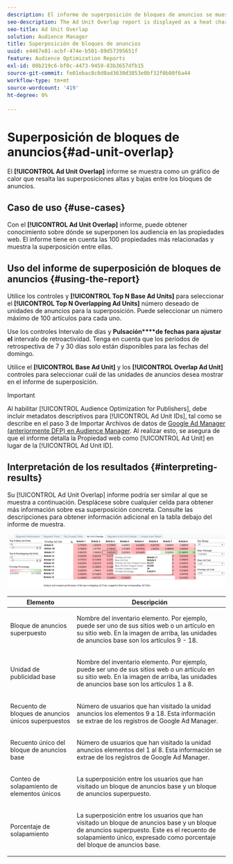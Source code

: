 ```yaml
---
description: El informe de superposición de bloques de anuncios se muestra como un gráfico de calor que resalta las superposiciones altas y bajas entre los bloques de anuncios.
seo-description: The Ad Unit Overlap report is displayed as a heat chart that highlights high and low overlaps between your Ad Units.
seo-title: Ad Unit Overlap
solution: Audience Manager
title: Superposición de bloques de anuncios
uuid: e4467e81-acbf-474e-b501-89d57395651f
feature: Audience Optimization Reports
exl-id: 08b219c6-bf0c-4473-9459-83b3657dfb15
source-git-commit: fe01ebac8c0d0ad3630d3853e0bf32f0b00f6a44
workflow-type: tm+mt
source-wordcount: '419'
ht-degree: 0%

---
```


# Superposición de bloques de anuncios{#ad-unit-overlap}

El **[!UICONTROL Ad Unit Overlap]** informe se muestra como un gráfico de calor que resalta las superposiciones altas y bajas entre los bloques de anuncios.

## Caso de uso {#use-cases}

Con el **[!UICONTROL Ad Unit Overlap]** informe, puede obtener conocimiento sobre dónde se superponen los audiencia en las propiedades web. El informe tiene en cuenta las 100 propiedades más relacionadas y muestra la superposición entre ellas.

## Uso del informe de superposición de bloques de anuncios {#using-the-report}

Utilice los controles y **[!UICONTROL Top N Base Ad Units]** para seleccionar el **[!UICONTROL Top N Overlapping Ad Units]** número deseado de unidades de anuncios para la superposición. Puede seleccionar un número máximo de 100 artículos para cada uno.

Use los controles Intervalo de días y **Pulsación****de fechas para ajustar el** intervalo de retroactividad. Tenga en cuenta que los períodos de retrospectiva de 7 y 30 días solo están disponibles para las fechas del domingo.

Utilice el **[!UICONTROL Base Ad Unit]** y los **[!UICONTROL Overlap Ad Unit]** controles para seleccionar cuál de las unidades de anuncios desea mostrar en el informe de superposición.

>[!IMPORTANT]
>
>Al habilitar [!UICONTROL Audience Optimization for Publishers], debe incluir metadatos descriptivos para [!UICONTROL Ad Unit IDs], tal como se describe en el paso 3 de Importar Archivos de datos de [Google Ad Manager (anteriormente DFP) en Audience Manager](../../../reporting/audience-optimization-reports/aor-publishers/import-dfp.md). Al realizar esto, se asegura de que el informe detalla la Propiedad web como [!UICONTROL Ad Unit] en lugar de la [!UICONTROL Ad Unit ID].

## Interpretación de los resultados {#interpreting-results}

Su [!UICONTROL Ad Unit Overlap] informe podría ser similar al que se muestra a continuación. Desplácese sobre cualquier celda para obtener más información sobre esa superposición concreta. Consulte las descripciones para obtener información adicional en la tabla debajo del informe de muestra.

![](assets/publisher_ad_unit_overlap.png)

<table id="table_22340F45B1B94D3796174CB30A60E212"> 
 <thead> 
  <tr> 
   <th colname="col1" class="entry"> Elemento </th> 
   <th colname="col2" class="entry"> Descripción </th> 
  </tr>
 </thead>
 <tbody> 
  <tr> 
   <td colname="col1"> <p><span class="wintitle"> Bloque de anuncios superpuesto</span> </p> </td> 
   <td colname="col2"> <p>Nombre del inventario elemento. Por ejemplo, puede ser uno de sus sitios web o un artículo en su sitio web. En la imagen de arriba, las unidades de anuncios base son los artículos 9 - 18. </p> </td> 
  </tr> 
  <tr> 
   <td colname="col1"> <p><span class="wintitle"> Unidad de publicidad base</span> </p> </td> 
   <td colname="col2"> <p>Nombre del inventario elemento. Por ejemplo, puede ser uno de sus sitios web o un artículo en su sitio web. En la imagen de arriba, las unidades de anuncios base son los artículos 1 a 8. </p> </td> 
  </tr> 
  <tr> 
   <td colname="col1"> <p><span class="wintitle"> Recuento de bloques de anuncios únicos superpuestos</span> </p> </td> 
   <td colname="col2"> <p>Número de usuarios que han visitado la unidad anuncios los elementos 9 a 18. Esta información se extrae de los registros de Google Ad Manager. </p> </td> 
  </tr> 
  <tr> 
   <td colname="col1"> <p><span class="wintitle"> Recuento único del bloque de anuncios base</span> </p> </td> 
   <td colname="col2"> <p>Número de usuarios que han visitado la unidad anuncios elementos del 1 al 8. Esta información se extrae de los registros de Google Ad Manager. </p> </td> 
  </tr> 
  <tr> 
   <td colname="col1"> <p><span class="wintitle"> Conteo de solapamiento de elementos únicos</span> </p> </td> 
   <td colname="col2"> <p>La superposición entre los usuarios que han visitado un bloque<span class="wintitle"> de anuncios base y </span> un <span class="wintitle"> bloque</span> de anuncios superpuesto. </p> </td> 
  </tr> 
  <tr> 
   <td colname="col1"> <p><span class="wintitle"> Porcentaje de solapamiento</span> </p> </td> 
   <td colname="col2"> <p>La superposición entre los usuarios que han visitado un bloque<span class="wintitle"> de anuncios base y </span> un <span class="wintitle"> bloque</span> de anuncios superpuesto. Este es el <span class="wintitle"> recuento</span> de solapamiento único, expresado como porcentaje del <span class="wintitle"> bloque</span> de anuncios base. </p> </td> 
  </tr> 
 </tbody> 
</table>
